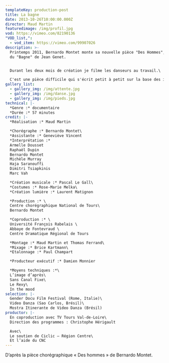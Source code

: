 ```yaml
---
templateKey: production-post
title: La bagne
date: 2013-10-26T10:00:00.000Z
director: Maud Martin
featuredimage: /img/profil.jpg
vod: https://vimeo.com/82190136
"VOD_list,":
  - vod_item: https://vimeo.com/99907026
description: >-
  Printemps 2011, Bernardo Montet monte sa nouvelle pièce "Des Hommes", inspirée
  du "Bagne" de Jean Genet. 


  Durant les deux mois de création je filme les danseurs au travail.\

  C'est une pièce difficile qui s'écrit petit à petit sur la base des improvisations des danseurs. Bernardo Montet ne les ménage pas et leur demande de se mettre chaque fois un peu plus en danger. Entre répétitions collectives et entretiens individuels, je fais le voyage avec eux pour tenter de comprendre ce que danser signifie pour cette communauté éphémère et intense.
gallery_list:
  - gallery_img: /img/attente.jpg
  - gallery_img: /img/danse.jpg
  - gallery_img: /img/pieds.jpg
technical: |-
  *Genre :* documentaire
  *Durée :* 57 minutes
credit: |-
  *Réalisation :* Maud Martin

  *Chorégraphe :* Bernardo Montet\
  *Assistante :* Geneviève Vincent
  *Interprétation :* 
  Armelle Dousset
  Raphaël Dupin
  Bernardo Montet
  Michèle Murray
  Haja Saranouffi
  Dimitri Tsiapkinis
  Marc Vah

  *Création musicale :* Pascal Le Gall\
  *Costumes :* Rose-Marie Melka\
  *Création lumière :* Laurent Matignon 

  *Production :* \
  Centre chorégraphique National de Tours\
  Bernardo Montet

  *Coproduction :* \
  Université François Rabelais \
  Abbaye de Fontevraud \
  Centre Dramatique Régional de Tours

  *Montage :* Maud Martin et Thomas Ferrand\
  *Mixage :* Brice Kartmann\
  *Etalonnage :* Paul Champart

  *Producteur exécutif :* Damien Monnier

  *Moyens techniques :*\
  L’image d’après\
  Sans Canal Fixe\
  Le Rexy\
  In the mood
selection: |-
  Gender Docu Film Festival (Rome, Italie)\
  Video Danza (Sao Carlos, Brésil)\
  Mostra Itinerante de Video Danza (Brésil)
productor: |-
  En coproduction avec TV Tours Val-de-Loire\
  Direction des programmes : Christophe Hérigault

  Avec\
  Le soutien de Ciclic – Région Centre\
  Et l’aide du CNC
---
```

D’après la pièce chorégraphique « Des hommes » de Bernardo Montet.